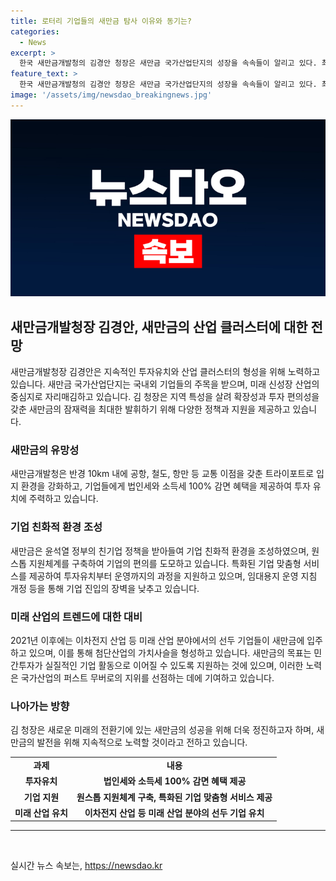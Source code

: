 ```yaml
---
title: 로터리 기업들의 새만금 탐사 이유와 동기는?
categories:
  - News
excerpt: >
  한국 새만금개발청의 김경안 청장은 새만금 국가산업단지의 성장을 속속들이 알리고 있다. 최근 이차전지 등 미래 신성장 산업에 투자가 이어지며, 기업들에 친화적인 환경과 원스톱 지원체계를 제공한다. 또한, 확실한 지원을 통해 민간투자를 실질적인 기업 활동으로 이끌고자 하고 있다. 새만금개발청은 새로운 미래의 성공을 위해 열정적으로 노력하고 있다.
feature_text: >
  한국 새만금개발청의 김경안 청장은 새만금 국가산업단지의 성장을 속속들이 알리고 있다. 최근 이차전지 등 미래 신성장 산업에 투자가 이어지며, 기업들에 친화적인 환경과 원스톱 지원체계를 제공한다. 또한, 확실한 지원을 통해 민간투자를 실질적인 기업 활동으로 이끌고자 하고 있다. 새만금개발청은 새로운 미래의 성공을 위해 열정적으로 노력하고 있다.
image: '/assets/img/newsdao_breakingnews.jpg'
---
```


<p><img src="/assets/img/newsdao_breakingnews.jpg" alt="cryptoinkorea 속보" /></p>

<h2 data-ke-size="size26">새만금개발청장 김경안, 새만금의 산업 클러스터에 대한 전망</h2>

<p data-ke-size="size16">새만금개발청장 김경안은 지속적인 투자유치와 산업 클러스터의 형성을 위해 노력하고 있습니다. 새만금 국가산업단지는 국내외 기업들의 주목을 받으며, 미래 신성장 산업의 중심지로 자리매김하고 있습니다. 김 청장은 지역 특성을 살려 확장성과 투자 편의성을 갖춘 새만금의 잠재력을 최대한 발휘하기 위해 다양한 정책과 지원을 제공하고 있습니다.</p>

<h3 data-ke-size="size24">새만금의 유망성</h3>

<p data-ke-size="size16">새만금개발청은 반경 10km 내에 공항, 철도, 항만 등 교통 이점을 갖춘 트라이포트로 입지 환경을 강화하고, 기업들에게 법인세와 소득세 100% 감면 혜택을 제공하여 투자 유치에 주력하고 있습니다.</p>

<h3 data-ke-size="size24">기업 친화적 환경 조성</h3>

<p data-ke-size="size16">새만금은 윤석열 정부의 친기업 정책을 받아들여 기업 친화적 환경을 조성하였으며, 원스톱 지원체계를 구축하여 기업의 편의를 도모하고 있습니다. 특화된 기업 맞춤형 서비스를 제공하여 투자유치부터 운영까지의 과정을 지원하고 있으며, 임대용지 운영 지침 개정 등을 통해 기업 진입의 장벽을 낮추고 있습니다.</p>

<h3 data-ke-size="size24">미래 산업의 트렌드에 대한 대비</h3>

<p data-ke-size="size16">2021년 이후에는 이차전지 산업 등 미래 산업 분야에서의 선두 기업들이 새만금에 입주하고 있으며, 이를 통해 첨단산업의 가치사슬을 형성하고 있습니다. 새만금의 목표는 민간투자가 실질적인 기업 활동으로 이어질 수 있도록 지원하는 것에 있으며, 이러한 노력은 국가산업의 퍼스트 무버로의 지위를 선점하는 데에 기여하고 있습니다.</p>

<h3 data-ke-size="size24">나아가는 방향</h3>

<p data-ke-size="size16">김 청장은 새로운 미래의 전환기에 있는 새만금의 성공을 위해 더욱 정진하고자 하며, 새만금의 발전을 위해 지속적으로 노력할 것이라고 전하고 있습니다.</p>

<table>
    <tr>
        <td style="text-align: center; height: 17px;"><b>과제</b></td>
        <td style="text-align: center; height: 17px;"><b>내용</b></td>
    </tr>
    <tr>
        <td style="text-align: center; height: 17px;"><b>투자유치</b></td>
        <td style="text-align: center; height: 17px;"><b>법인세와 소득세 100% 감면 혜택 제공</b></td>
    </tr>
    <tr>
        <td style="text-align: center; height: 17px;"><b>기업 지원</b></td>
        <td style="text-align: center; height: 17px;"><b>원스톱 지원체계 구축, 특화된 기업 맞춤형 서비스 제공</b></td>
    </tr>
    <tr>
        <td style="text-align: center; height: 17px;"><b>미래 산업 유치</b></td>
        <td style="text-align: center; height: 17px;"><b>이차전지 산업 등 미래 산업 분야의 선두 기업 유치</b></td>
    </tr>
</table>

<hr>

<p data-ke-size="size16">&nbsp;</p>
실시간 뉴스 속보는, <a href="https://newsdao.kr" rel="dofollow">https://newsdao.kr</a>


